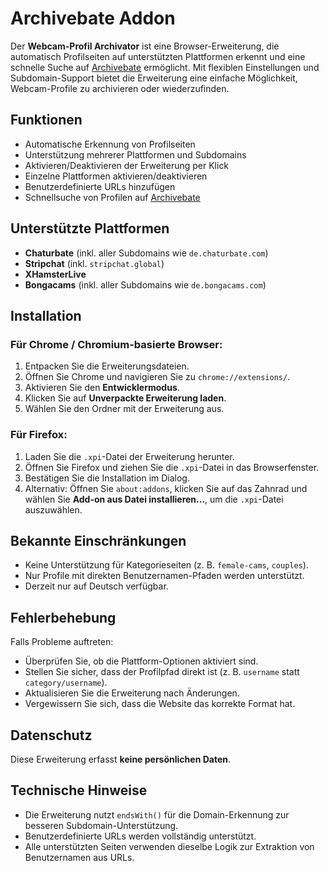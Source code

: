 # Archivebate Addon

Der **Webcam-Profil Archivator** ist eine Browser-Erweiterung, die automatisch Profilseiten auf unterstützten Plattformen erkennt und eine schnelle Suche auf [Archivebate](https://archivebate.com) ermöglicht. Mit flexiblen Einstellungen und Subdomain-Support bietet die Erweiterung eine einfache Möglichkeit, Webcam-Profile zu archivieren oder wiederzufinden.

## Funktionen
- Automatische Erkennung von Profilseiten
- Unterstützung mehrerer Plattformen und Subdomains
- Aktivieren/Deaktivieren der Erweiterung per Klick
- Einzelne Plattformen aktivieren/deaktivieren
- Benutzerdefinierte URLs hinzufügen
- Schnellsuche von Profilen auf [Archivebate](https://archivebate.com)

## Unterstützte Plattformen
- **Chaturbate** (inkl. aller Subdomains wie `de.chaturbate.com`)
- **Stripchat** (inkl. `stripchat.global`)
- **XHamsterLive**
- **Bongacams** (inkl. aller Subdomains wie `de.bongacams.com`)

## Installation

### Für Chrome / Chromium-basierte Browser:
1. Entpacken Sie die Erweiterungsdateien.
2. Öffnen Sie Chrome und navigieren Sie zu `chrome://extensions/`.
3. Aktivieren Sie den **Entwicklermodus**.
4. Klicken Sie auf **Unverpackte Erweiterung laden**.
5. Wählen Sie den Ordner mit der Erweiterung aus.

### Für Firefox:
1. Laden Sie die `.xpi`-Datei der Erweiterung herunter.
2. Öffnen Sie Firefox und ziehen Sie die `.xpi`-Datei in das Browserfenster.
3. Bestätigen Sie die Installation im Dialog.
4. Alternativ: Öffnen Sie `about:addons`, klicken Sie auf das Zahnrad und wählen Sie **Add-on aus Datei installieren...**, um die `.xpi`-Datei auszuwählen.

## Bekannte Einschränkungen
- Keine Unterstützung für Kategorieseiten (z. B. `female-cams`, `couples`).
- Nur Profile mit direkten Benutzernamen-Pfaden werden unterstützt.
- Derzeit nur auf Deutsch verfügbar.

## Fehlerbehebung
Falls Probleme auftreten:
- Überprüfen Sie, ob die Plattform-Optionen aktiviert sind.
- Stellen Sie sicher, dass der Profilpfad direkt ist (z. B. `username` statt `category/username`).
- Aktualisieren Sie die Erweiterung nach Änderungen.
- Vergewissern Sie sich, dass die Website das korrekte Format hat.

## Datenschutz
Diese Erweiterung erfasst **keine persönlichen Daten**.

## Technische Hinweise
- Die Erweiterung nutzt `endsWith()` für die Domain-Erkennung zur besseren Subdomain-Unterstützung.
- Benutzerdefinierte URLs werden vollständig unterstützt.
- Alle unterstützten Seiten verwenden dieselbe Logik zur Extraktion von Benutzernamen aus URLs.
